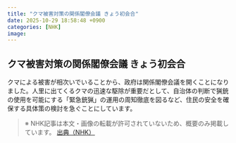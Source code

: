 ```yaml
---
title: "クマ被害対策の関係閣僚会議 きょう初会合"
date: 2025-10-29 18:58:48 +0900
categories: [NHK]
image: 
---
```

## クマ被害対策の関係閣僚会議 きょう初会合

クマによる被害が相次いでいることから、政府は関係閣僚会議を開くことになりました。人里に出てくるクマの迅速な駆除が重要だとして、自治体の判断で猟銃の使用を可能にする「緊急銃猟」の運用の周知徹底を図るなど、住民の安全を確保する具体策の検討を急ぐことにしています。

> ※ NHK記事は本文・画像の転載が許可されていないため、概要のみ掲載しています。
[出典（NHK）](http://www3.nhk.or.jp/news/html/20251030/k10014962651000.html)
